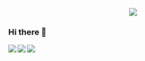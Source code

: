 <div align=center>
<img src="https://camo.githubusercontent.com/899e55d4e10d94ec6428c5eac4dd163dbc50fcfe7e19ee939b21982b68ec7311/68747470733a2f2f666f786c792e64652f6d656469612f3232332d6769746875622d6c6f676f2d706e672f">
</div>

### Hi there 👋

<img align="left" src="https://github-readme-stats.vercel.app/api?username=foxly-it&count_private=true&line_height=21&show_icons=true&hide_border=true&theme=calm"/>
<img align="left" src="https://github-readme-stats.vercel.app/api/top-langs/?username=foxly-it&layout=compact&card_width=250&hide_border=true&theme=calm"/>
<img align="left" src="[![Anurag's GitHub stats](https://github-readme-stats.vercel.app/api?username=foxly-it&show_icons=true&theme=radical)](https://github.com/anuraghazra/github-readme-stats)"/>

